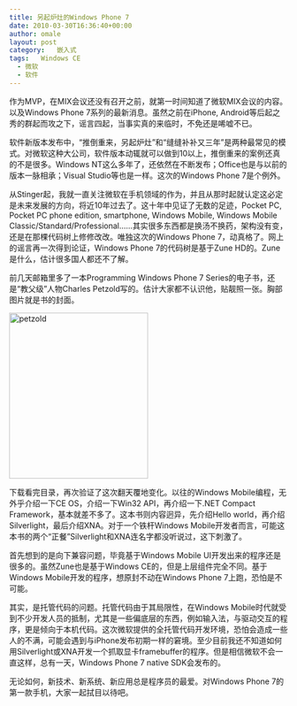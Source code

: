 ```yaml
---
title: 另起炉灶的Windows Phone 7
date: 2010-03-30T16:36:40+00:00
author: omale
layout: post
category:   嵌入式  
tags:   Windows CE
  - 微软
  - 软件
---
```

作为MVP，在MIX会议还没有召开之前，就第一时间知道了微软MIX会议的内容。以及Windows Phone 7系列的最新消息。虽然之前在iPhone, Android等后起之秀的群起而攻之下，谣言四起，当事实真的来临时，不免还是唏嘘不已。

软件新版本发布中，“推倒重来，另起炉灶”和“缝缝补补又三年”是两种最常见的模式。对微软这种大公司，软件版本动辄就可以做到10以上，推倒重来的案例还真的不是很多。Windows NT这么多年了，还依然在不断发布；Office也是与以前的版本一脉相承；Visual Studio等也是一样。这次的Windows Phone 7是个例外。

从Stinger起，我就一直关注微软在手机领域的作为，并且从那时起就认定这必定是未来发展的方向，将近10年过去了。这十年中见证了无数的足迹，Pocket PC, Pocket PC phone edition, smartphone, Windows Mobile, Windows Mobile Classic/Standard/Professional……其实很多东西都是换汤不换药，架构没有变，还是在那棵代码树上修修改改。唯独这次的Windows Phone 7，动真格了。网上的谣言再一次得到论证，Windows Phone 7的代码树是基于Zune HD的。Zune是什么，估计很多国人都还不了解。

前几天邮箱里多了一本Programming Windows Phone 7 Series的电子书，还是“教父级”人物Charles Petzold写的。估计大家都不认识他，贴靓照一张。胸部图片就是书的封面。

[<img class="alignnone size-medium wp-image-10242" title="petzold" src="/uploads/2010/03/petzold-251x300.jpg" width="251" height="300" />](/uploads/2010/03/petzold.jpg)

下载看完目录，再次验证了这次翻天覆地变化。以往的Windows Mobile编程，无外乎介绍一下CE OS，介绍一下Win32 API，再介绍一下.NET Compact Framework，基本就差不多了。这本书则内容迥异，先介绍Hello world，再介绍Silverlight，最后介绍XNA。对于一个铁杆Windows Mobile开发者而言，可能这本书的两个“正餐”Silverlight和XNA连名字都没听说过，这下刺激了。

首先想到的是向下兼容问题，毕竟基于Windows Mobile UI开发出来的程序还是很多的。虽然Zune也是基于Windows CE的，但是上层组件完全不同。基于Windows Mobile开发的程序，想原封不动在Windows Phone 7上跑，恐怕是不可能。

其实，是托管代码的问题。托管代码由于其局限性，在Windows Mobile时代就受到不少开发人员的抵制，尤其是一些偏底层的东西，例如输入法，与驱动交互的程序，更是倾向于本机代码。这次微软提供的全托管代码开发环境，恐怕会造成一些人的不满，可能会遇到与iPhone发布初期一样的窘境。至少目前我还不知道如何用Silverlight或XNA开发一个抓取显卡framebuffer的程序。但是相信微软不会一直这样，总有一天，Windows Phone 7 native SDK会发布的。

无论如何，新技术、新系统、新应用总是程序员的最爱。对Windows Phone 7的第一款手机，大家一起拭目以待吧。